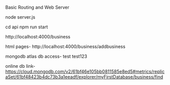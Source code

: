  Basic Routing and  Web Server 

node server.js


 cd api
 npm run start

 http://localhost:4000/business

html pages-
 http://localhost:4000/business/addbusiness


mongodb atlas db access-
 test test123

online db link-
 https://cloud.mongodb.com/v2/61bf46e105bb0811585e8ed5#metrics/replicaSet/61bf48423b4dc73b3a1eeadf/explorer/myFirstDatabase/business/find